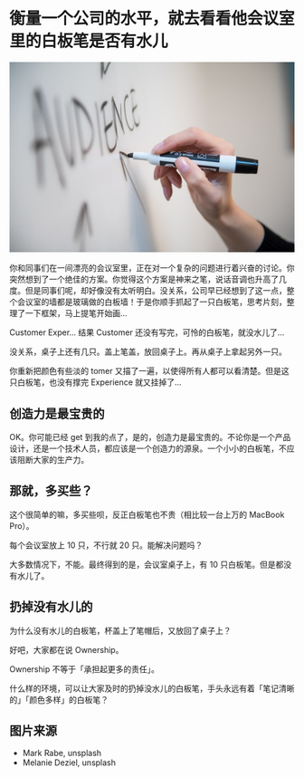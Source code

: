 # 衡量一个公司的水平，就去看看他会议室里的白板笔是否有水儿

![whiteboard](images/20220325/whiteboard.jpeg)

你和同事们在一间漂亮的会议室里，正在对一个复杂的问题进行着兴奋的讨论。你突然想到了一个绝佳的方案。你觉得这个方案是神来之笔，说话音调也升高了几度。但是同事们呢，却好像没有太听明白。没关系，公司早已经想到了这一点，整个会议室的墙都是玻璃做的白板墙！于是你顺手抓起了一只白板笔，思考片刻，整理了一下框架，马上提笔开始画...

Customer Exper... 结果 Customer 还没有写完，可怜的白板笔，就没水儿了...

没关系，桌子上还有几只。盖上笔盖，放回桌子上。再从桌子上拿起另外一只。

你重新把颜色有些淡的 tomer 又描了一遍，以使得所有人都可以看清楚。但是这只白板笔，也没有撑完 Experience 就又挂掉了...

## 创造力是最宝贵的

OK。你可能已经 get 到我的点了，是的，创造力是最宝贵的。不论你是一个产品设计，还是一个技术人员，都应该是一个创造力的源泉。一个小小的白板笔，不应该阻断大家的生产力。

## 那就，多买些？

这个很简单的嘛，多买些呗，反正白板笔也不贵（相比较一台上万的 MacBook Pro）。

每个会议室放上 10 只，不行就 20 只。能解决问题吗？

大多数情况下，不能。最终得到的是，会议室桌子上，有 10 只白板笔。但是都没有水儿了。

## 扔掉没有水儿的

为什么没有水儿的白板笔，杯盖上了笔帽后，又放回了桌子上？

好吧，大家都在说 Ownership。

Ownership 不等于「承担起更多的责任」。

什么样的环境，可以让大家及时的扔掉没水儿的白板笔，手头永远有着「笔记清晰的」「颜色多样」的白板笔？

## 图片来源

* Mark Rabe, unsplash
* Melanie Deziel, unsplash
